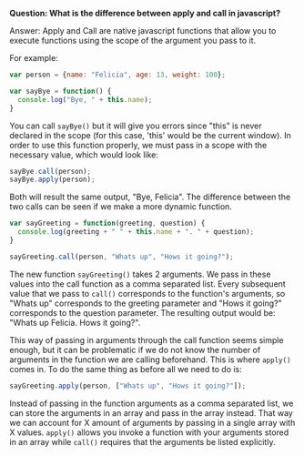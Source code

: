 **Question: What is the difference between apply and call in javascript?**

Answer: Apply and Call are native javascript functions that allow you to execute functions using the scope of the argument you pass to it.

For example:

```javascript
var person = {name: "Felicia", age: 13, weight: 100};

var sayBye = function() {
  console.log("Bye, " + this.name);
}
```

You can call `sayBye()` but it will give you errors since "this" is never declared in the scope (for this case, 'this' would be the current window). In order to use this function properly, we must pass in a scope with the necessary value, which would look like:

```javascript
sayBye.call(person);
sayBye.apply(person);
```

Both will result the same output, "Bye, Felicia". The difference between the two calls can be seen if we make a more dynamic function.

```javascript
var sayGreeting = function(greeting, question) {
  console.log(greeting + " " + this.name + ". " + question);
}

sayGreeting.call(person, "Whats up", "Hows it going?");
```

The new function `sayGreeting()` takes 2 arguments. We pass in these values into the call function as a comma separated list. Every subsequent value that we pass to `call()` corresponds to the function's arguments, so "Whats up" corresponds to the greeting parameter and "Hows it going?" corresponds to the question parameter. The resulting output would be: "Whats up Felicia. Hows it going?".

This way of passing in arguments through the call function seems simple enough, but it can be problematic if we do not know the number of arguments in the function we are calling beforehand. This is where `apply()` comes in. To do the same thing as before all we need to do is:

```javascript
sayGreeting.apply(person, ["Whats up", "Hows it going?"]);
```

Instead of passing in the function arguments as a comma separated list, we can store the arguments in an array and pass in the array instead. That way we can account for X amount of arguments by passing in a single array with X values. `apply()` allows you invoke a function with your arguments stored in an array while `call()` requires that the arguments be listed explicitly. 
